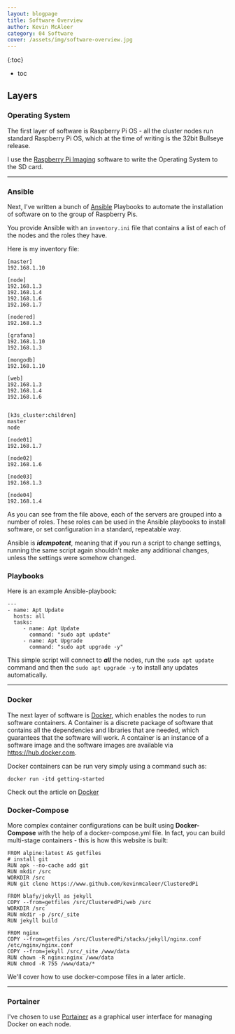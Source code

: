 ```yaml
---
layout: blogpage
title: Software Overview
author: Kevin McAleer
category: 04 Software
cover: /assets/img/software-overview.jpg
---
```


{:toc}
* toc

## Layers

### Operating System
The first layer of software is Raspberry Pi OS - all the cluster nodes run standard Raspberry Pi OS, which at the time of writing is the 32bit Bullseye release.

I use the [Raspberry Pi Imaging](https://www.raspberrypi.org/software) software to write the Operating System to the SD card.

---

### Ansible
Next, I've written a bunch of [Ansible](https://www.ansible.com) Playbooks to automate the installation of software on to the group of Raspberry Pis.

You provide Ansible with an `inventory.ini` file that contains a list of each of the nodes and the roles they have.

Here is my inventory file:

```
[master]
192.168.1.10

[node]
192.168.1.3 
192.168.1.4
192.168.1.6
192.168.1.7

[nodered]
192.168.1.3

[grafana]
192.168.1.10
192.168.1.3

[mongodb]
192.168.1.10

[web]
192.168.1.3
192.168.1.4
192.168.1.6


[k3s_cluster:children]
master
node

[node01]
192.168.1.7

[node02]
192.168.1.6

[node03]
192.168.1.3

[node04]
192.168.1.4
```

As you can see from the file above, each of the servers are grouped into a number of roles. These roles can be used in the Ansible playbooks to install software, or set configuration in a standard, repeatable way.

Ansible is ***idempotent***, meaning that if you run a script to change settings, running the same script again shouldn't make any additional changes, unless the settings were somehow changed.

### Playbooks

Here is an example Ansible-playbook:

```
---
- name: Apt Update
  hosts: all
  tasks:
     - name: Apt Update
       command: "sudo apt update"
     - name: Apt Upgrade
       command: "sudo apt upgrade -y"
```

This simple script will connect to ***all*** the nodes, run the `sudo apt update` command and then the `sudo apt upgrade -y` to install any updates automatically.

---

### Docker
The next layer of software is [Docker](https://www.docker.com), which enables the nodes to run software containers. A Container is a discrete package of software that contains all the dependencies and libraries that are needed, which guarantees that the software will work. A container is an instance of a software image and the software images are available via <https://hub.docker.com>. 

Docker containers can be run very simply using a command such as:
```
docker run -itd getting-started
```

Check out the article on [Docker](/blog/what-is-docker)

### Docker-Compose
More complex container configurations can be built using **Docker-Compose** with the help of a docker-compose.yml file. In fact, you can build multi-stage containers - this is how this website is built:

```
FROM alpine:latest AS getfiles
# install git
RUN apk --no-cache add git
RUN mkdir /src
WORKDIR /src
RUN git clone https://www.github.com/kevinmcaleer/ClusteredPi

FROM blafy/jekyll as jekyll
COPY --from=getfiles /src/ClusteredPi/web /src
WORKDIR /src
RUN mkdir -p /src/_site
RUN jekyll build 

FROM nginx
COPY --from=getfiles /src/ClusteredPi/stacks/jekyll/nginx.conf /etc/nginx/nginx.conf
COPY --from=jekyll /src/_site /www/data
RUN chown -R nginx:nginx /www/data
RUN chmod -R 755 /www/data/*
```

We'll cover how to use docker-compose files in a later article.

---

### Portainer
I've chosen to use [Portainer](https://www.portainer.com) as a graphical user interface for managing Docker on each node.
